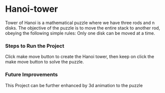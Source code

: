 # Hanoi-tower
Tower of Hanoi is a mathematical puzzle where we have three rods and n disks. The objective of the puzzle is to move the entire stack to another rod, obeying the following simple rules: Only one disk can be moved at a time.

### Steps to Run the Project
Click make move button to create the Hanoi tower, then keep on click the make move button to solve the puzzle.

### Future Improvements
This Project can be further enhanced by 3d animation to the puzzle
